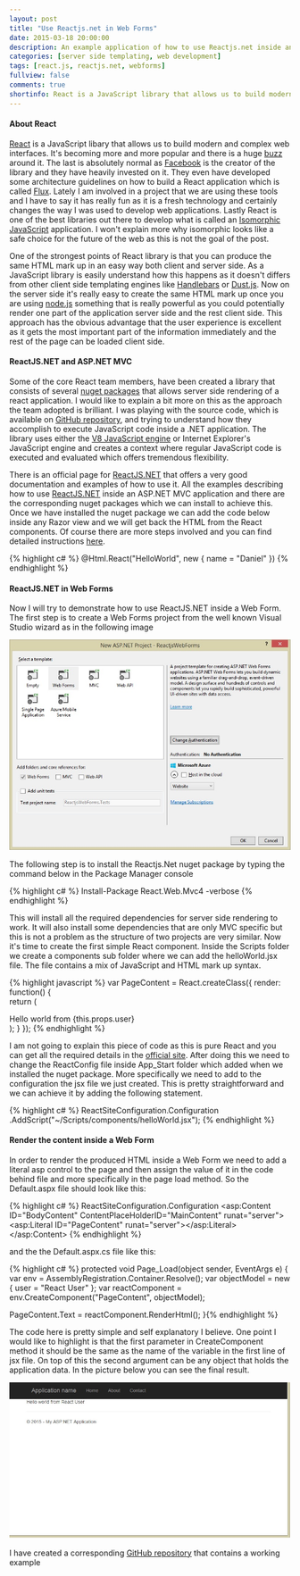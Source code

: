 ```yaml
---
layout: post
title: "Use Reactjs.net in Web Forms"
date: 2015-03-18 20:00:00
description: An example application of how to use Reactjs.net inside an ASP.NET Web Forms project
categories: [server side templating, web development]
tags: [react.js, reactjs.net, webforms]
fullview: false
comments: true
shortinfo: React is a JavaScript library that allows us to build modern and complex web interfaces. It's becoming more and more popular and there is a huge buzz around it. 
---
```


#### About React

[React][react] is a JavaScript libary that allows us to build modern and complex web interfaces. It's becoming more and more popular and there is a huge [buzz][reactBuzz] around it. The last is absolutely normal as [Facebook][facebook] is the creator of the library and they have heavily invested on it. They even have developed some architecture guidelines on how to build a React application which is called [Flux][flux]. Lately I am involved in a project that we are using these tools and I have to say it has really fun as it is a fresh technology and certainly changes the way I was used to develop web applications. Lastly React is one of the best libraries out there to develop what is called an [Isomorphic JavaScript][isomorphic] application. I won't explain more why isomorphic looks like a safe choice for the future of the web as this is not the goal of the post.

One of the strongest points of React library is that you can produce the same HTML mark up in an easy way both client and server side. As a JavaScript library is easily understand how this happens as it doesn't differs from other client side templating engines like [Handlebars][handlebars] or [Dust.js][dust]. Now on the server side it's really easy to create the same HTML mark up once you are using [node.js][node] something that is really powerful as you could potentially render one part of the application server side and the rest client side. This approach has the obvious advantage that the user experience is excellent as it gets the most important part of the information immediately and the rest of the page can be loaded client side.

#### ReactJS.NET and ASP.NET MVC

Some of the core React team members, have been created a library that consists of several [nuget packages][packages] that allows server side rendering of a react application. I would like to explain a bit more on this as the approach the team adopted is brilliant. I was playing with the source code, which is available on [GitHub repository][repository], and trying to understand how they accomplish to execute JavaScript code inside a .NET application. The library uses either the [V8 JavaScript engine][v8] or Internet Explorer's JavaScript engine and creates a context where regular JavaScript code is executed and evaluated which offers tremendous flexibility. 

There is an official page for [ReactJS.NET][reactnet] that offers a very good documentation and examples of how to use it. All the examples describing how to use [ReactJS.NET][reactnet] inside an ASP.NET MVC application and there are the corresponding nuget packages which we can install to achieve this. Once we have installed the nuget package we can add the code below inside any Razor view and we will get back the HTML from the React components. Of course there are more steps involved and you can find detailed instructions [here][instructions]. 

{% highlight c# %}
@Html.React("HelloWorld", new {
    name = "Daniel"
})
{% endhighlight %}

#### ReactJS.NET in Web Forms

Now I will try to demonstrate how to use ReactJS.NET inside a Web Form. The first step is to create a Web Forms project from the well known Visual Studio wizard as in the following image

<div class="row">
   <div class="col-sm-6 col-sm-offset-3 col-md-4 col-md-offset-4">
        <a href="/assets/images/createwebforms.jpg" class="">
            <img src="/assets/images/createwebforms.jpg" alt="new web forms project project">      
        </a>
   </div>
</div>

The following step is to install the Reactjs.Net nuget package by typing the command below in the Package Manager console

{% highlight c# %}
Install-Package React.Web.Mvc4 -verbose
{% endhighlight %}

This will install all the required dependencies for server side rendering to work. It will also install some dependencies that are only MVC specific but this is not a problem as the structure of two projects are very similar.
Now it's time to create the first simple React component. Inside the Scripts folder we create a components sub folder where we can add the helloWorld.jsx file. The file contains a mix of JavaScript and HTML mark up syntax.

{% highlight javascript %}
var PageContent =  React.createClass({
  render: function() {	
    return (
      <div>
        Hello world from {this.props.user}
      </div>
    );
  }	
});
{% endhighlight %}

I am not going to explain this piece of code as this is pure React and you can get all the required details in the [official site][react]. After doing this we need to change the ReactConfig file inside App_Start folder which added when we installed the nuget package. More specifically we need to add to the configuration the jsx file we just created. This is pretty straightforward and we can achieve it by adding the following statement.

{% highlight c# %}
ReactSiteConfiguration.Configuration
  .AddScript("~/Scripts/components/helloWorld.jsx");
{% endhighlight %}

#### Render the content inside a Web Form

In order to render the produced HTML inside a Web Form we need to add a literal asp control to the page and then assign the value of it in the code behind file and more specifically in the page load method. So the Default.aspx file should look like this:

{% highlight c# %}
ReactSiteConfiguration.Configuration
<asp:Content ID="BodyContent" ContentPlaceHolderID="MainContent" runat="server">
  <asp:Literal ID="PageContent" runat="server"></asp:Literal>
</asp:Content>
{% endhighlight %}

and the the Default.aspx.cs file like this:

{% highlight c# %}
protected void Page_Load(object sender, EventArgs e)
{
  var env = AssemblyRegistration.Container.Resolve<IReactEnvironment>();
  var objectModel = new { user = "React User" };
  var reactComponent = env.CreateComponent("PageContent", objectModel);

  PageContent.Text = reactComponent.RenderHtml();
}{% endhighlight %}

The code here is pretty simple and self explanatory I believe. One point I would like to highlight is that the first parameter in CreateComponent method it should be the same as the name of the variable in the first line of jsx file. On top of this the second argument can be any object that holds the application data. In the picture below you can see the final result.

<div class="row">
   <div class="col-sm-6 col-sm-offset-3 col-md-4 col-md-offset-4">
        <a href="/assets/images/reactresult.jpg" class="">
            <img src="/assets/images/reactresult.jpg" alt="react result">      
        </a>
   </div>
</div>

I have created a corresponding [GitHub repository][repository] that contains a working example


[react]: http://facebook.github.io/react/
[reactBuzz]: https://twitter.com/hashtag/reactjs
[facebook]: https://www.facebook.com/
[flux]: http://facebook.github.io/flux/docs/overview.html
[isomorphic]: http://nerds.airbnb.com/isomorphic-javascript-future-web-apps/
[handlebars]: http://handlebarsjs.com/
[dust]: http://linkedin.github.io/dustjs/
[node]: https://nodejs.org/
[packages]: https://www.nuget.org/packages?q=reactjs
[reactnet]: http://reactjs.net/
[repository]: https://github.com/reactjs/React.NET
[v8]: https://code.google.com/p/v8/
[instructions]: http://reactjs.net/guides/server-side-rendering.html
[repository]: https://github.com/xabikos/ReactjsWebForms